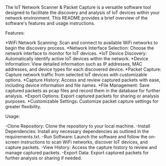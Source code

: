 The IoT Network Scanner & Packet Capture is a versatile software tool designed to facilitate the discovery and analysis of IoT devices within your network environment. 
This README provides a brief overview of the software's features and usage instructions.

Features:

*WiFi Network Scanning: Scan and connect to available WiFi networks to begin the discovery process.
*Network Interface Selection: Choose the network interface to monitor for IoT devices.
*IoT Device Discovery: Automatically identify active IoT devices within the network.
*Device Information: View detailed information such as IP addresses, MAC addresses, and device types for each discovered device.
*Packet Capture: Capture network traffic from selected IoT devices with customizable options.
*Capture History: Access and review captured packets with ease, including device information and file names.
*File Management: Save captured packets as pcap files and record them in the database for further analysis.
*Export Options: Export captured packets for sharing or analysis purposes.
*Customizable Settings: Customize packet capture settings for greater flexibility.

Usage:

-Clone Repository: Clone the repository to your local machine.
-Install Dependencies: Install any necessary dependencies as outlined in the requirements.txt.
-Run Software: Launch the software and follow the on-screen instructions to scan WiFi networks, discover IoT devices, and capture packets.
-View History: Access the capture history to review and manage captured packets.
-Export Data: Export captured packets for further analysis or sharing if needed.
